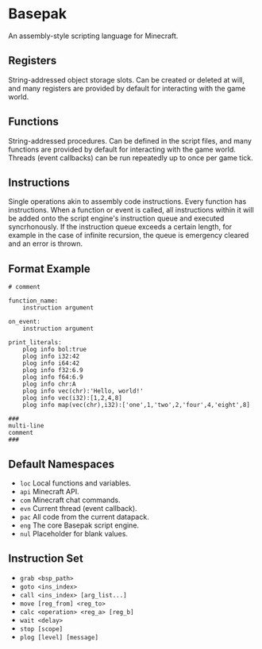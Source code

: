 # Basepak
An assembly-style scripting language for Minecraft.

## Registers
String-addressed object storage slots. Can be created or deleted at will, and many registers are provided by default for interacting with the game world.

## Functions
String-addressed procedures. Can be defined in the script files, and many functions are provided by default for interacting with the game world. Threads (event callbacks) can be run repeatedly up to once per game tick.

## Instructions
Single operations akin to assembly code instructions. Every function has instructions. When a function or event is called, all instructions within it will be added onto the script engine's instruction queue and executed syncrhonously. If the instruction queue exceeds a certain length, for example in the case of infinite recursion, the queue is emergency cleared and an error is thrown.

## Format Example

```
# comment

function_name:
    instruction argument

on_event:
    instruction argument

print_literals:
    plog info bol:true
    plog info i32:42
    plog info i64:42
    plog info f32:6.9
    plog info f64:6.9
    plog info chr:A
    plog info vec(chr):'Hello, world!'
    plog info vec(i32):[1,2,4,8]
    plog info map(vec(chr),i32):['one',1,'two',2,'four',4,'eight',8]

###
multi-line
comment
###
```

## Default Namespaces
- `loc` Local functions and variables.
- `api` Minecraft API.
- `com` Minecraft chat commands.
- `evn` Current thread (event callback).
- `pac` All code from the current datapack.
- `eng` The core Basepak script engine.
- `nul` Placeholder for blank values.

## Instruction Set
- `grab <bsp_path>`
- `goto <ins_index>`
- `call <ins_index> [arg_list...]`
- `move [reg_from] <reg_to>`
- `calc <operation> <reg_a> [reg_b]`
- `wait <delay>`
- `stop [scope]`
- `plog [level] [message]`
